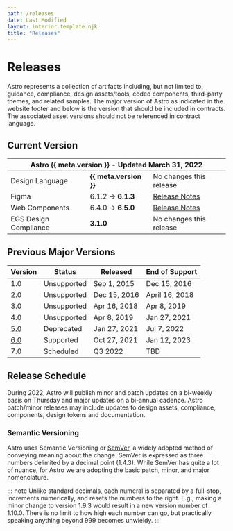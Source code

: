 ```yaml
---
path: /releases
date: Last Modified
layout: interior.template.njk
title: "Releases"
---
```


# Releases

Astro represents a collection of artifacts including, but not limited to, guidance, compliance, design assets/tools, coded components, third-party themes, and related samples. The major version of Astro as indicated in the website footer and below is the version that should be included in contracts. The associated asset versions should not be referenced in contract language.

## Current Version

<table class="release-table release-table--current-version">
<thead>
<tr>
<th colspan="3">Astro {{ meta.version }} - Updated <time>March 31, 2022</time></th>
</tr>
</thead>
<tbody>
<tr>
<td>Design Language</td>
<td class="tabular"><b>{{ meta.version }}</b></td>
<td>No changes this release</td>
</tr>
<tr>
<td>Figma</td>
<td class="tabular">6.1.2 -&gt; <b>6.1.3</b></td>
<td><a href="https://www.figma.com/community/file/1014254163928270411">Release Notes</a></td>
</tr>
<tr>
<td>Web Components</td>
<td class="tabular">6.4.0 -&gt; <b>6.5.0</b></td>
<td><a href="https://github.com/RocketCommunicationsInc/astro/releases/tag/v6.5.0">Release Notes</a></td>
</tr>
<tr>
<td>EGS Design Compliance</td>
<td class="tabular"><b>3.1.0</b></td>
<td>No changes this release</td>
</tr>
</tbody>
</table>

## Previous Major Versions

<table class="release-table releast-table--previous-versions">
<thead>
<tr>
<th class="release-table__version">Version</th>
<th>Status</th>
<th>Released</th>
<th>End of Support</th>
</tr>
</thead>
<tbody>
<tr>
<td>1.0</td>
<td>Unsupported</td>
<td>Sep 1, 2015</td>
<td>Dec 15, 2016</td>
</tr>
<tr>
<td>2.0</td>
<td>Unsupported</td>
<td>Dec 15, 2016</td>
<td>April 16, 2018</td>
</tr>
<tr>
<td>3.0</td>
<td>Unsupported</td>
<td>Apr 16, 2018</td>
<td>Apr 8, 2019</td>
</tr>
<tr>
<td>4.0</td>
<td>Unsupported</td>
<td>Apr 8, 2019</td>
<td>Jan 27, 2021</td>
</tr>
<tr>
<td><a href="https://github.com/RocketCommunicationsInc/astro-uxds/tree/v5.0">5.0</a></td>
<td>Deprecated</td>
<td>Jan 27, 2021</td>
<td>Jul 7, 2022</td>
</tr>
<tr>
<td><a href="https://github.com/RocketCommunicationsInc/astro/tree/v6.0.0">6.0</a></td>
<td>Supported</td>
<td>Oct 27, 2021</td>
<td>Jan 12, 2023</td>
</tr>
<tr>
<td>7.0</td>
<td>Scheduled</td>
<td>Q3 2022</td>
<td>TBD</td>
</tr>
</tbody>
</table>

## Release Schedule

During 2022, Astro will publish minor and patch updates on a bi-weekly basis on Thursday and major updates on a bi-annual cadence. Astro patch/minor releases may include updates to design assets, compliance, components, design tokens and documentation.

### Semantic Versioning

Astro uses Semantic Versioning or [SemVer](https://semver.org/), a widely adopted method of conveying meaning about the change. SemVer is expressed as three numbers delimited by a decimal point (1.4.3). While SemVer has quite a lot of nuance, for Astro we are adopting the basic patch, minor, and major nomenclature.

::: note
Unlike standard decimals, each numeral is separated by a full-stop, increments numerically, and resets the numbers to the right. E.g., making a minor change to version 1.9.3 would result in a new version number of 1.10.0. There is no limit to how high each number can go, but practically speaking anything beyond 999 becomes unwieldy.
:::
